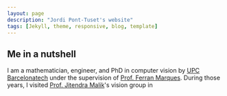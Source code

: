 ```yaml
---
layout: page
description: "Jordi Pont-Tuset's website"
tags: [Jekyll, theme, responsive, blog, template]
---
```

## Me in a nutshell

I am a mathematician, engineer, and PhD in computer vision by [UPC Barcelonatech](http://www.upc.edu) under the supervision of [Prof. Ferran Marques](https://imatge.upc.edu/web/ferran). During those years, I visited [Prof. Jitendra Malik](http://www.cs.berkeley.edu/~malik/)'s vision group in